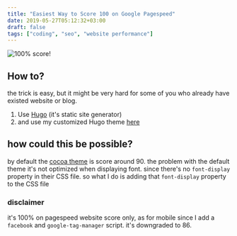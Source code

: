 ```yaml
---
title: "Easiest Way to Score 100 on Google Pagespeed"
date: 2019-05-27T05:12:32+03:00
draft: false
tags: ["coding", "seo", "website performance"]
---
```


![100% score!](https://res.cloudinary.com/dy7pjvtw2/image/upload/bo_3px_solid_rgb:909090/v1558923264/rifkifauzi_id/Screen_Shot_2019-05-27_at_05.13.32.png)

## How to?
the trick is easy, but it might be very hard for some of you who already have existed website or blog.  

1. Use [Hugo](https://gohugo.io/) (it's static site generator)
2. and use my customized Hugo theme [here](https://github.com/kubido/cocoa-hugo-theme)


## how could this be possible?
by default the [cocoa theme](https://github.com/nishanths/cocoa-hugo-theme) is score around 90. the problem with the default theme it's  not optimized when displaying font. 
since there's no `font-display` property in their CSS file. so what I do is adding that `font-display` property to the CSS file 


### disclaimer
it's 100% on pagespeed website score only, as for mobile since I add a `facebook` and `google-tag-manager` script. it's downgraded to 86.
